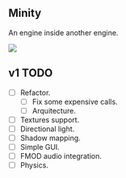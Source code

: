 ## Minity
An engine inside another engine.

![](smallpreview.gif)

## v1 TODO
- [ ] Refactor.
   - [ ] Fix some expensive calls.
   - [ ] Arquitecture.
- [ ] Textures support.
- [ ] Directional light.
- [ ] Shadow mapping.
- [ ] Simple GUI.
- [ ] FMOD audio integration.
- [ ] Physics.
